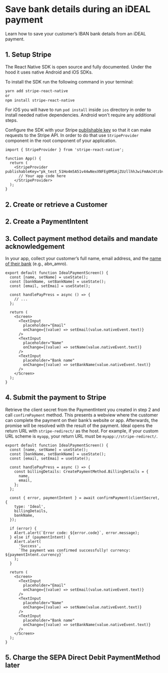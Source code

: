 # Save bank details during an iDEAL payment

Learn how to save your customer’s IBAN bank details from an iDEAL payment.

## 1. Setup Stripe

The React Native SDK is open source and fully documented. Under the hood it uses native Android and iOS SDKs.

To install the SDK run the following command in your terminal:

```sh
yarn add stripe-react-native
or
npm install stripe-react-native
```

For iOS you will have to run `pod install` inside `ios` directory in order to install needed native dependencies. Android won't require any additional steps.

Configure the SDK with your Stripe [publishable key](https://dashboard.stripe.com/account/apikeys) so that it can make requests to the Stripe API. In order to do that use `StripeProvider` component in the root component of your application.

```tsx
import { StripeProvider } from 'stripe-react-native';

function App() {
  return (
    <StripeProvider publishableKey="pk_test_51Ho4m5A51v44wNexXNFEg0MSAjZUzllhhJwiFmAmJ4tzbvsvuEgcMCaPEkgK7RpXO1YI5okHP08IUfJ6YS7ulqzk00O2I0D1rT">
      // Your app code here
    </StripeProvider>
  );
}
```

## 2. Create or retrieve a Customer

## 2. Create a PaymentIntent

## 3. Collect payment method details and mandate acknowledgement

In your app, collect your customer’s full name, email address, and the [name of their bank](https://stripe.com/docs/api/payment_methods/object#payment_method_object-ideal-bank) (e.g., abn_amro).

```tsx
export default function IdealPaymentScreen() {
  const [name, setName] = useState();
  const [bankName, setBankName] = useState();
  const [email, setEmai] = useState();

  const handlePayPress = async () => {
    // ...
  };

  return (
    <Screen>
      <TextInput
        placeholder="Email"
        onChange={(value) => setEmail(value.nativeEvent.text)}
      />
      <TextInput
        placeholder="Name"
        onChange={(value) => setName(value.nativeEvent.text)}
      />
      <TextInput
        placeholder="Bank name"
        onChange={(value) => setBankName(value.nativeEvent.text)}
      />
    </Screen>
  );
}
```

## 4. Submit the payment to Stripe

Retrieve the client secret from the PaymentIntent you created in step 2 and call `confirmPayment` method. This presents a webview where the customer can complete the payment on their bank’s website or app. Afterwards, the promise will be resolved with the result of the payment.
Ideal opens the return URL with `stripe-redirect/` as the host. For example, if your custom URL scheme is `myapp`, your return URL must be `myapp://stripe-redirect/`.

```tsx
export default function IdealPaymentScreen() {
  const [name, setName] = useState();
  const [bankName, setBankName] = useState();
  const [email, setEmai] = useState();

  const handlePayPress = async () => {
    const billingDetails: CreatePaymentMethod.BillingDetails = {
      name,
      email,
    };
  };

  const { error, paymentIntent } = await confirmPayment(clientSecret, {
    type: 'Ideal',
    billingDetails,
    bankName,
  });

  if (error) {
    Alert.alert(`Error code: ${error.code}`, error.message);
  } else if (paymentIntent) {
    Alert.alert(
      'Success',
      `The payment was confirmed successfully! currency: ${paymentIntent.currency}`
    );
  }

  return (
    <Screen>
      <TextInput
        placeholder="Email"
        onChange={(value) => setEmail(value.nativeEvent.text)}
      />
      <TextInput
        placeholder="Name"
        onChange={(value) => setName(value.nativeEvent.text)}
      />
      <TextInput
        placeholder="Bank name"
        onChange={(value) => setBankName(value.nativeEvent.text)}
      />
    </Screen>
  );
}
```

## 5. Charge the SEPA Direct Debit PaymentMethod later
